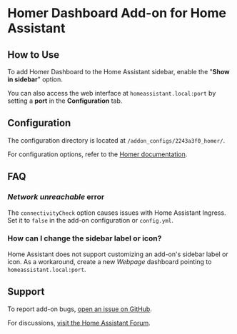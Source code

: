 # Homer Dashboard Add-on for Home Assistant  

## How to Use  
To add Homer Dashboard to the Home Assistant sidebar, enable the "**Show in sidebar**" option.  

You can also access the web interface at `homeassistant.local:port` by setting a **port** in the **Configuration** tab.  

## Configuration  
The configuration directory is located at `/addon_configs/2243a3f0_homer/`.  

For configuration options, refer to the [Homer documentation](https://github.com/bastienwirtz/homer/blob/main/docs/configuration.md).  

## FAQ  

### *Network unreachable* error  
The `connectivityCheck` option causes issues with Home Assistant Ingress. Set it to `false` in the add-on configuration or `config.yml`.  

### How can I change the sidebar label or icon?  
Home Assistant does not support customizing an add-on's sidebar label or icon. As a workaround, create a new _Webpage_ dashboard pointing to `homeassistant.local:port`.  

## Support  
To report add-on bugs, [open an issue on GitHub](https://github.com/Eskander/ha-addon-homer/issues).  

For discussions, [visit the Home Assistant Forum](https://community.home-assistant.io/t/homer-dashboard-add-on-for-home-assistant/815430?u=eskander).
